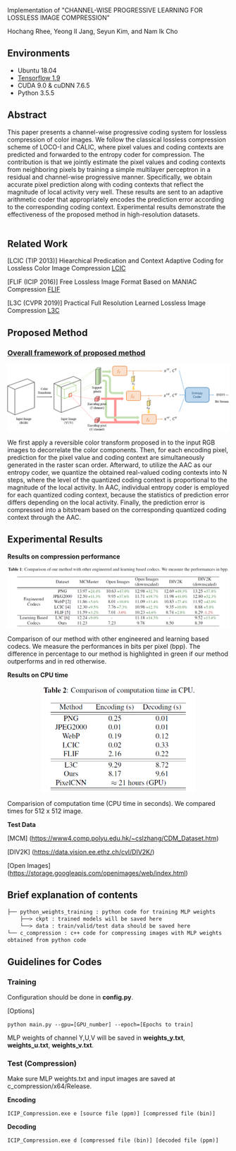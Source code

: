Implementation of "CHANNEL-WISE PROGRESSIVE LEARNING FOR LOSSLESS IMAGE COMPRESSION"

Hochang Rhee, Yeong Il Jang, Seyun Kim, and Nam Ik Cho

## Environments
- Ubuntu 18.04
- [Tensorflow 1.9](http://www.tensorflow.org/)
- CUDA 9.0 & cuDNN 7.6.5
- Python 3.5.5

## Abstract

This paper presents a channel-wise progressive coding system for lossless compression of color images. We follow the classical lossless compression scheme of LOCO-I and CALIC, where pixel values and coding contexts are predicted and forwarded to the entropy coder for compression. The contribution is that we jointly estimate the pixel values and coding contexts from neighboring pixels by training a simple multilayer perceptron in a residual and channel-wise progressive manner. Specifically, we obtain accurate pixel prediction along with coding contexts that reflect the magnitude of local activity very well. These results are sent to an adaptive arithmetic coder that appropriately encodes the prediction error according to the corresponding coding context. Experimental results demonstrate the effectiveness of the proposed method in high-resolution datasets.
<br><br>

## Related Work
[LCIC (TIP 2013)] Hiearchical Predication and Context Adaptive Coding for Lossless Color Image Compression <a href="https://github.com/jyicu/LCIC">LCIC</a>

[FLIF (ICIP 2016)] Free Lossless Image Format Based on MANIAC Compression <a href="https://github.com/FLIF-hub/FLIF">FLIF</a>

[L3C (CVPR 2019)] Practical Full Resolution Learned Lossless Image Compression <a href="https://github.com/fab-jul/L3C-PyTorch">L3C</a>

## Proposed Method

### <u>Overall framework of proposed method</u>

<p align="center"><img src="figure/method.png" width="700"></p>

We first apply a reversible color transform proposed in to the input RGB images to decorrelate the color components. Then, for each encoding pixel, prediction for the pixel value and coding context are simultaneously generated in the raster scan order. Afterward,
to utilize the AAC as our entropy coder, we quantize the obtained real-valued coding contexts into N steps, where the level of the quantized coding context is proportional to the magnitude of the local activity. In AAC, individual entropy coder is employed for each quantized coding context, because the statistics of prediction error differs depending on the local activity. Finally, the prediction error is compressed into a bitstream based on the corresponding quantized coding context through the AAC.

## Experimental Results

**Results on compression performance**

<p align="center"><img src="figure/result_bpp.png" width="700"></p>

Comparison of our method with other engineered and learning based codecs. We measure the performances in bits per pixel (bpp). The difference in percentage to our method is highlighted in green if our method outperforms and in red otherwise.

**Results on CPU time**

<p align="center"><img src="figure/result_time.png" width="350"></p>

Comparision of computation time (CPU time in seconds). We compared times for 512 x 512 image.

**Test Data**

[MCM]   (https://www4.comp.polyu.edu.hk/~cslzhang/CDM_Dataset.htm)

[DIV2K] (https://data.vision.ee.ethz.ch/cvl/DIV2K/)

[Open Images] (https://storage.googleapis.com/openimages/web/index.html)

## Brief explanation of contents

```
├── python_weights_training : python code for training MLP weights
    ├──> ckpt : trained models will be saved here
    └──> data : train/valid/test data should be saved here
└── c_compression : c++ code for compressing images with MLP weights obtained from python code

```

## Guidelines for Codes

### Training

Configuration should be done in **config.py**.

[Options]
```
python main.py --gpu=[GPU_number] --epoch=[Epochs to train]
```

MLP weights of channel Y,U,V will be saved in **weights_y.txt**, **weights_u.txt**, **weights_v.txt**.

### Test (Compression)

Make sure MLP weights.txt and input images are saved at c_compression/x64/Release.

**Encoding**
```
ICIP_Compression.exe e [source file (ppm)] [compressed file (bin)]
```

**Decoding**
```
ICIP_Compression.exe d [compressed file (bin)] [decoded file (ppm)]
```
